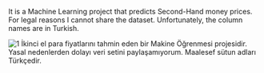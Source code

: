 It is a Machine Learning project that predicts Second-Hand money prices. For legal reasons I cannot share the dataset. Unfortunately, the column names are in Turkish.

![1](https://github.com/AuroraDuke/Second_hand_car/assets/138529084/4601bf2a-74cb-4a11-b0e5-5f185e6481b1)
İkinci el para fiyatlarını tahmin eden bir Makine Öğrenmesi projesidir. Yasal nedenlerden dolayı veri setini paylaşamıyorum. Maalesef sütun adları Türkçedir.
